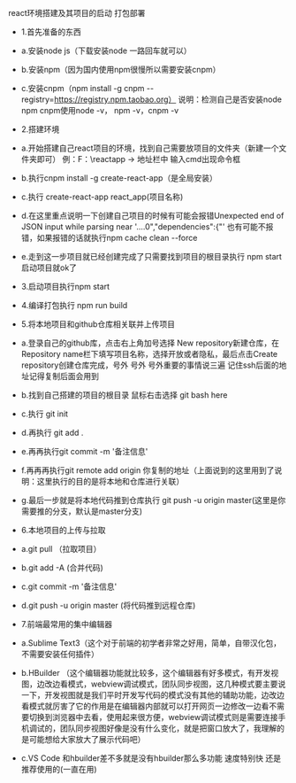react环境搭建及其项目的启动 打包部署



 - 1.首先准备的东西
 - a.安装node js（下载安装node 一路回车就可以）
 - b.安装npm（因为国内使用npm很慢所以需要安装cnpm）
 - c.安装cnpm（npm install -g cnpm --registry=https://registry.npm.taobao.org）
说明：检测自己是否安装node npm cnpm使用node -v， npm -v，cnpm -v

 - 2.搭建环境
 - a.开始搭建自己react项目的环境，找到自己需要放项目的文件夹（新建一个文件夹即可） 例：F：\reactapp -> 地址栏中   输入cmd出现命令框
 - b.执行cnpm install -g create-react-app（是全局安装）
 - c.执行 create-react-app react_app(项目名称)
 - d.在这里重点说明一下创建自己项目的时候有可能会报错Unexpected end of JSON input while parsing near '....0","dependencies":{"' 也有可能不报错，如果报错的话就执行npm cache clean --force
 - e.走到这一步项目就已经创建完成了只需要找到项目的根目录执行 npm start启动项目就ok了

 - 3.启动项目执行npm start 

 - 4.编译打包执行 npm run build

 - 5.将本地项目和github仓库相关联并上传项目
 - a.登录自己的github库，点击右上角加号选择 New repository新建仓库，在Repository name栏下填写项目名称，选择开放或者隐私，最后点击Create repository创建仓库完成，号外 号外 号外重要的事情说三遍 记住ssh后面的地址记得复制后面会用到
 - b.找到自己搭建的项目的根目录 鼠标右击选择 git bash here
 - c.执行 git init
 - d.再执行 git add .
 - e.再再执行git commit -m '备注信息'
 - f.再再再执行git remote add origin 你复制的地址（上面说到的这里用到了说明：这里执行的目的是将本地和仓库进行关联）
 - g.最后一步就是将本地代码推到仓库执行 git push -u origin master(这里是你需要推的分支，默认是master分支)

 - 6.本地项目的上传与拉取
 - a.git pull （拉取项目）
 - b.git add -A (合并代码)
 - c.git commit -m '备注信息'
 - d.git push -u origin master (将代码推到远程仓库)
 
 - 7.前端最常用的集中编辑器
 - a.Sublime Text3（这个对于前端的初学者非常之好用，简单，自带汉化包，不需要安装任何插件）
 - b.HBuilder （这个编辑器功能就比较多，这个编辑器有好多模式，有开发视图，边改边看模式，webview调试模式，团队同步视图，这几种模式要主要说一下，开发视图就是我们平时开发写代码的模式没有其他的辅助功能，边改边看模式就厉害了它的作用是在编辑器内部就可以打开网页一边修改一边看不需要切换到浏览器中去看，使用起来很方便，webview调试模式则是需要连接手机调试的，团队同步视图好像是没有什么变化，就是把窗口放大了，我理解的是可能想给大家放大了展示代码吧）
 - c.VS Code 和hbuilder差不多就是没有hbuilder那么多功能 速度特别快 还是推荐使用的(一直在用)
